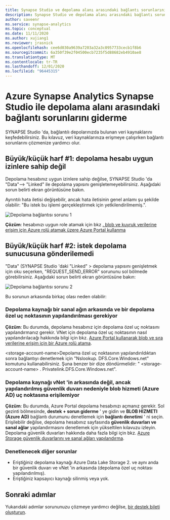 ```yaml
---
title: Synapse Studio ve depolama alanı arasındaki bağlantı sorunlarını giderme
description: Synapse Studio ve depolama alanı arasındaki bağlantı sorunlarını giderme
author: saveenr
ms.service: synapse-analytics
ms.topic: conceptual
ms.date: 11/11/2020
ms.author: xujiang1
ms.reviewer: jrasnick
ms.openlocfilehash: cee6d030a9639a7203a32a3c0957733cecb1f8b6
ms.sourcegitcommit: 6a350f39e2f04500ecb7235f5d88682eb4910ae8
ms.translationtype: MT
ms.contentlocale: tr-TR
ms.lasthandoff: 12/01/2020
ms.locfileid: "96445315"
---
```

# <a name="troubleshoot-connectivity-between-azure-synapse-analytics-synapse-studio-and-storage"></a>Azure Synapse Analytics Synapse Studio ile depolama alanı arasındaki bağlantı sorunlarını giderme

SYNAPSE Studio 'da, bağlantılı depolarınızda bulunan veri kaynaklarını keşfedebilirsiniz. Bu kılavuz, veri kaynaklarınıza erişmeye çalışırken bağlantı sorunlarını çözmenize yardımcı olur. 

## <a name="case-1-storage-account-lacks-proper-permissions"></a>Büyük/küçük harf #1: depolama hesabı uygun izinlere sahip değil

Depolama hesabınız uygun izinlere sahip değilse, SYNAPSE Studio 'da "Data"--> "Linked" ile depolama yapısını genişletemeyebilirsiniz. Aşağıdaki sorun belirti ekran görüntüsüne bakın. 

Ayrıntılı hata iletisi değişebilir, ancak hata iletisinin genel anlamı şu şekilde olabilir: "Bu istek bu işlemi gerçekleştirmek için yetkilendirilmemiş.".

![Depolama bağlantısı sorunu 1](media/troubleshoot-synapse-studio-and-storage-connectivity/storage-connectivity-issue.1.png)

**Çözüm**: hesabınızı uygun role atamak için bkz [. blob ve kuyruk verilerine erişim için Azure rolü atamak üzere Azure Portal kullanma](../../storage/common/storage-auth-aad-rbac-portal.md)


## <a name="case-2-failed-to-send-the-request-to-storage-server"></a>Büyük/küçük harf #2: istek depolama sunucusuna gönderilemedi

"Data" (SYNAPSE Studio 'daki "Linked" > depolama yapısını genişletmek için oku seçerken, "REQUEST_SEND_ERROR" sorununu sol bölmede görebilirsiniz. Aşağıdaki sorun belirti ekran görüntüsüne bakın:

![Depolama bağlantısı sorunu 2](media/troubleshoot-synapse-studio-and-storage-connectivity/storage-connectivity-issue.2.png)

Bu sorunun arkasında birkaç olası neden olabilir:

### <a name="the-storage-resource-is-behind-a-vnet-and-a-storage-private-endpoint-needs-to-configure"></a>Depolama kaynağı bir sanal ağın arkasında ve bir depolama özel uç noktasının yapılandırılması gerekiyor

**Çözüm**: Bu durumda, depolama hesabınız için depolama özel uç noktasını yapılandırmanız gerekir. VNet için depolama özel uç noktasının nasıl yapılandırılacağı hakkında bilgi için bkz. [Azure Portal kullanarak blob ve sıra verilerine erişim için bir Azure rolü atama](../security/how-to-connect-to-workspace-from-restricted-network.md).

\<storage-account-name\>Depolama özel uç noktasının yapılandırıldıktan sonra bağlantıyı denetlemek için "Nslookup. DFS.Core.Windows.net" komutunu kullanabilirsiniz. Şuna benzer bir dize döndürmelidir: " \<storage-account-name\> . Privatelink.DFS.Core.Windows.net".

### <a name="the-storage-resource-is-not-behind-a-vnet-but-the-blob-service-azure-ad-endpoint-is-not-accessible-due-to-firewall-configured"></a>Depolama kaynağı vNet 'in arkasında değil, ancak yapılandırılmış güvenlik duvarı nedeniyle blob hizmeti (Azure AD) uç noktasına erişilemiyor

**Çözüm**: Bu durumda, Azure Portal depolama hesabınızı açmanız gerekir. Sol gezinti bölmesinde, **destek + sorun giderme** ' ye gidin ve **BLOB HIZMETI (Azure AD)** bağlantı durumunu denetlemek için **bağlantı denetimi** ' ni seçin. Erişilebilir değilse, depolama hesabınız sayfasında **güvenlik duvarları ve sanal ağlar** yapılandırmasını denetlemek için yükseltilen kılavuzu izleyin. Depolama güvenlik duvarları hakkında daha fazla bilgi için bkz. [Azure Storage güvenlik duvarlarını ve sanal ağları yapılandırma](../../storage/common/storage-network-security.md).

### <a name="other-issues-to-check"></a>Denetlenecek diğer sorunlar 

* Eriştiğiniz depolama kaynağı Azure Data Lake Storage 2. ve aynı anda bir güvenlik duvarı ve vNet 'in arkasında (depolama özel uç noktası yapılandırılmış).
* Eriştiğiniz kapsayıcı kaynağı silinmiş veya yok.


## <a name="next-steps"></a>Sonraki adımlar
Yukarıdaki adımlar sorununuzu çözmeye yardımcı değilse, [bir destek bileti oluşturun](../../sql-data-warehouse/sql-data-warehouse-get-started-create-support-ticket.md).
